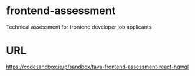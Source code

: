 # frontend-assessment
Technical assessment for frontend developer job applicants

# URL
https://codesandbox.io/p/sandbox/tava-frontend-assessment-react-hqwql
